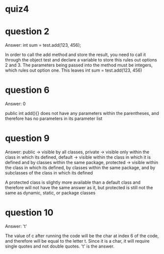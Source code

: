 # quiz4

# question 2
Answer: int sum = test.add(123, 456);

In order to call the add method and store the result, you need to call it through the object test and declare a variable to store this rules out options 2 and 3. The parameters being passed into the method must be integers, which rules out option one. This leaves int sum = test.add(123, 456) 

# question 6
Answer: 0

public int add(){} does not have any parameters within the parentheses, and therefore has no parameters in its parameter list

# question 9
Answer: public -> visible by all classes, private -> visible only within the class in which its defined, default -> visible within the class in which it is defined and by classes within the same package, protected -> visible within the class in which its defined, by classes within the same package, and by subclasses of the class in which its defined

A protected class is slightly more available than a default class and therefore will not have the same answer as it, but protected is still not the same as dynamic, static, or package classes

# question 10
Answer: 't'

The value of c after running the code will be the char at index 6 of the code, and therefore will be equal to the letter t. Since it is a char, it will require single quotes and not double quotes. 't' is the answer.


